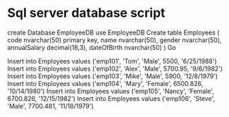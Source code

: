 # Sql server database script
create Database EmployeeDB
use EmployeeDB
Create table Employees
(
     code nvarchar(50) primary key,
     name nvarchar(50),
     gender nvarchar(50),
     annualSalary decimal(18,3),
     dateOfBirth nvarchar(50)
)
Go

Insert into Employees values ('emp101', 'Tom', 'Male', 5500, '6/25/1988')
Insert into Employees values ('emp102', 'Alex', 'Male', 5700.95, '9/6/1982')
Insert into Employees values ('emp103', 'Mike', 'Male', 5900, '12/8/1979')
Insert into Employees values ('emp104', 'Mary', 'Female', 6500.826, '10/14/1980')
Insert into Employees values ('emp105', 'Nancy', 'Female', 6700.826, '12/15/1982')
Insert into Employees values ('emp106', 'Steve', 'Male', 7700.481, '11/18/1979')
